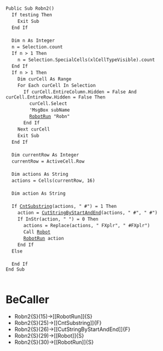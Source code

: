 &nbsp;  &nbsp;  &nbsp;  &nbsp;  
`Public Sub Robn2()`  
&nbsp;&nbsp;&nbsp;&nbsp;`If testing Then`  
&nbsp;&nbsp;&nbsp;&nbsp;&nbsp;&nbsp;&nbsp;&nbsp;`Exit Sub`  
&nbsp;&nbsp;&nbsp;&nbsp;`End If`  
&nbsp;  &nbsp;  &nbsp;  &nbsp;  
&nbsp;&nbsp;&nbsp;&nbsp;`Dim n As Integer`  
&nbsp;&nbsp;&nbsp;&nbsp;`n = Selection.count`  
&nbsp;&nbsp;&nbsp;&nbsp;`If n > 1 Then`  
&nbsp;&nbsp;&nbsp;&nbsp;&nbsp;&nbsp;&nbsp;&nbsp;`n = Selection.SpecialCells(xlCellTypeVisible).count`  
&nbsp;&nbsp;&nbsp;&nbsp;`End If`  
&nbsp;&nbsp;&nbsp;&nbsp;`If n > 1 Then`  
&nbsp;&nbsp;&nbsp;&nbsp;&nbsp;&nbsp;&nbsp;&nbsp;`Dim curCell As Range`  
&nbsp;&nbsp;&nbsp;&nbsp;&nbsp;&nbsp;&nbsp;&nbsp;`For Each curCell In Selection`  
&nbsp;&nbsp;&nbsp;&nbsp;&nbsp;&nbsp;&nbsp;&nbsp;&nbsp;&nbsp;&nbsp;&nbsp;`If curCell.EntireColumn.Hidden = False And curCell.EntireRow.Hidden = False Then`  
&nbsp;&nbsp;&nbsp;&nbsp;&nbsp;&nbsp;&nbsp;&nbsp;&nbsp;&nbsp;&nbsp;&nbsp;&nbsp;&nbsp;&nbsp;&nbsp;`curCell.Select`  
&nbsp;&nbsp;&nbsp;&nbsp;&nbsp;&nbsp;&nbsp;&nbsp;&nbsp;&nbsp;&nbsp;&nbsp;&nbsp;&nbsp;&nbsp;&nbsp;`'MsgBox subName`  
&nbsp;&nbsp;&nbsp;&nbsp;&nbsp;&nbsp;&nbsp;&nbsp;&nbsp;&nbsp;&nbsp;&nbsp;&nbsp;&nbsp;&nbsp;&nbsp;[`RobotRun`](RobotRun)` "Robn"`  
&nbsp;&nbsp;&nbsp;&nbsp;&nbsp;&nbsp;&nbsp;&nbsp;&nbsp;&nbsp;&nbsp;&nbsp;`End If`  
&nbsp;&nbsp;&nbsp;&nbsp;&nbsp;&nbsp;&nbsp;&nbsp;`Next curCell`  
&nbsp;&nbsp;&nbsp;&nbsp;&nbsp;&nbsp;&nbsp;&nbsp;`Exit Sub`  
&nbsp;&nbsp;&nbsp;&nbsp;`End If`  
&nbsp;  &nbsp;  &nbsp;  &nbsp;  
&nbsp;&nbsp;&nbsp;&nbsp;`Dim currentRow As Integer`  
&nbsp;&nbsp;&nbsp;&nbsp;`currentRow = ActiveCell.Row`  
&nbsp;  &nbsp;  &nbsp;  &nbsp;  
&nbsp;&nbsp;&nbsp;&nbsp;`Dim actions As String`  
&nbsp;&nbsp;&nbsp;&nbsp;`actions = Cells(currentRow, 16)`  
&nbsp;  &nbsp;  &nbsp;  &nbsp;  
&nbsp;&nbsp;&nbsp;&nbsp;`Dim action As String`  
&nbsp;  &nbsp;  &nbsp;  &nbsp;  
&nbsp;&nbsp;&nbsp;&nbsp;`If `[`CntSubstring`](CntSubstring)`(actions, " #") = 1 Then`  
&nbsp;&nbsp;&nbsp;&nbsp;&nbsp;&nbsp;&nbsp;&nbsp;`action = `[`CutStringByStartAndEnd`](CutStringByStartAndEnd)`(actions, " #", " #")`  
&nbsp;&nbsp;&nbsp;&nbsp;&nbsp;&nbsp;&nbsp;&nbsp;`If InStr(action, " ") = 0 Then`  
&nbsp;&nbsp;&nbsp;&nbsp;&nbsp;&nbsp;&nbsp;&nbsp;&nbsp;&nbsp;&nbsp;&nbsp;`actions = Replace(actions, " FXplr", " #FXplr")`  
&nbsp;&nbsp;&nbsp;&nbsp;&nbsp;&nbsp;&nbsp;&nbsp;&nbsp;&nbsp;&nbsp;&nbsp;`Call `[`Robot`](Robot)  
&nbsp;&nbsp;&nbsp;&nbsp;&nbsp;&nbsp;&nbsp;&nbsp;&nbsp;&nbsp;&nbsp;&nbsp;[`RobotRun`](RobotRun)` action`  
&nbsp;&nbsp;&nbsp;&nbsp;&nbsp;&nbsp;&nbsp;&nbsp;`End If`  
&nbsp;&nbsp;&nbsp;&nbsp;`Else`  
&nbsp;  &nbsp;  &nbsp;  &nbsp;  
&nbsp;&nbsp;&nbsp;&nbsp;`End If`  
`End Sub`  
&nbsp;  &nbsp;  &nbsp;  &nbsp;  


# BeCaller
- Robn2{S}(15)->[[RobotRun]]{S}
- Robn2{S}(25)->[[CntSubstring]]{F}
- Robn2{S}(26)->[[CutStringByStartAndEnd]]{F}
- Robn2{S}(29)->[[Robot]]{S}
- Robn2{S}(30)->[[RobotRun]]{S}

